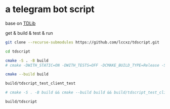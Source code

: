 # a telegram bot script

base on [TDLib](https://github.com/tdlib/td)

get & build & test & run
```bash
git clone --recurse-submodules https://github.com/lccxz/tdscript.git

cd tdscript

cmake -S . -B build
# cmake -DWITH_STATIC=ON -DWITH_TESTS=OFF -DCMAKE_BUILD_TYPE=Release -S . -B build

cmake --build build

build/tdscript_test_client_test

# cmake -S . -B build && cmake --build build && build/tdscript_test_client_test

build/tdscript
```

